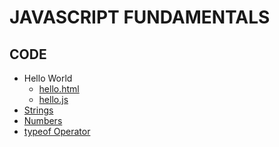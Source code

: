 # JAVASCRIPT FUNDAMENTALS

## CODE

- Hello World
    - [hello.html](/code/hello.html)
    - [hello.js](/code/hello.js)
- [Strings]()
- [Numbers]()
- [typeof Operator]()